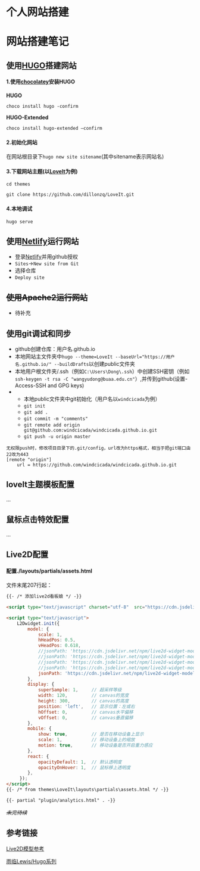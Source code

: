 # 个人网站搭建


# 网站搭建笔记

## 使用[HUGO](https://gohugo.io/)搭建网站

#### 1.使用[chocolatey](https://chocolatey.org/install)安装HUGO

**HUGO**

`choco install hugo -confirm`

**HUGO-Extended**

``choco install hugo-extended –confirm``

#### 2.初始化网站

在网站根目录下`hugo new site sitename`(其中sitename表示网站名)

#### 3.下载网站主题(以[LoveIt](https://github.com/dillonzq/LoveIt/)为例)

`cd themes`

`git clone https://github.com/dillonzq/LoveIt.git`

#### 4.本地调试

`hugo serve`

## 使用[Netlify](https://app.netlify.com/)运行网站

* 登录[Netlify](https://app.netlify.com/)并用github授权
* `Sites`->`New site from Git`
* 选择仓库
* `Deploy site`

## ~~使用Apache2运行网站~~

* 待补充

## 使用git调试和同步

* github创建仓库：用户名.github.io
* 本地网站主文件夹中`hugo --theme=LoveIt --baseUrl="https://用户名.github.io/" --buildDrafts`以创建public文件夹
* 本地用户根文件夹/.ssh（例如`C:\Users\Dong\.ssh`）中创建SSH密钥（例如`ssh-keygen -t rsa -C "wangyudong@buaa.edu.cn"`）,并传到github(设置-Access-SSH and GPG keys)
* * 本地public文件夹中git初始化（用户名以`windcicada`为例）
  * `git init`
  * `git add .`
  * `git commit -m "comments"`
  * `git remote add origin  git@github.com:windcicada/windcicada.github.io.git`
  * `git push -u origin master`



```Error Fix
无权限push时，修改项目目录下的.git/config，url改为https格式，相当于把git端口由22改为443
[remote "origin"]
	url = https://github.com/windcicada/windcicada.github.io.git
```



## loveIt主题模板配置

...

## 鼠标点击特效配置

...

## Live2D配置

#### 配置./layouts/partials/assets.html

文件末尾207行起：

```html
{{- /* 添加live2d看板娘 */ -}}

<script type="text/javascript" charset="utf-8"  src="https://cdn.jsdelivr.net/npm/live2d-widget@3.1.4/lib/L2Dwidget.min.js"></script>

<script type="text/javascript">
    L2Dwidget.init({
        model: {
            scale: 1,
            hHeadPos: 0.5,
            vHeadPos: 0.618,
            //jsonPath: 'https://cdn.jsdelivr.net/npm/live2d-widget-model-hijiki@1.0.5/assets/hijiki.model.json'
            //jsonPath: 'https://cdn.jsdelivr.net/npm/live2d-widget-model-tororo@1.0.5/assets/tororo.model.json'
            //jsonPath: 'https://cdn.jsdelivr.net/npm/live2d-widget-model-miku@1.0.5/assets/miku.model.json'
            //jsonPath: 'https://cdn.jsdelivr.net/npm/live2d-widget-model-hibiki@1.0.5/assets/hibiki.model.json'
            jsonPath: 'https://cdn.jsdelivr.net/npm/live2d-widget-model-wanko@1.0.5/assets/wanko.model.json'
        },
        display: {
            superSample: 1,     // 超采样等级
            width: 120,         // canvas的宽度
            height: 300,        // canvas的高度
            position: 'left',   // 显示位置：左或右
            hOffset: 0,         // canvas水平偏移
            vOffset: 0,         // canvas垂直偏移
        },
        mobile: {
            show: true,         // 是否在移动设备上显示
            scale: 1,           // 移动设备上的缩放
            motion: true,       // 移动设备是否开启重力感应
        },
        react: {
            opacityDefault: 1,  // 默认透明度
            opacityOnHover: 1,  // 鼠标移上透明度
        },
     });
</script>
{{- /* from themes\LoveIt\layouts\partials\assets.html */ -}}

{{- partial "plugin/analytics.html" . -}}
```

~~*未完待续*~~

## 参考链接

[Live2D模型参考](https://huaji8.top/post/live2d-plugin-2.0/)

[雨临Lewis/Hugo系列](https://lewky.cn/categories/hugo%E7%B3%BB%E5%88%97/)


